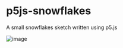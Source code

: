 # p5js-snowflakes
A small snowflakes sketch written using p5.js

![image](https://user-images.githubusercontent.com/52355164/197397540-299a6775-9086-4215-8a23-172e43bb8206.png)
